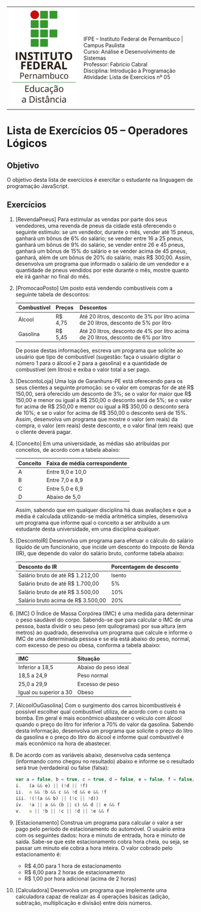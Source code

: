 
<table>
  <thead>
  </thead>
  <tbody>
    <tr>
      <td>
        <img src="logotipo-ead-mini.png">
      </td>
      <td>
IFPE – Instituto Federal de Pernambuco | Campus Paulista<br/>
Curso: Análise e Desenvolvimento de Sistemas<br/>
Professor: Fabrício Cabral <fabricio.cabral@ead.ifpe.edu.br><br/>
Disciplina: Introdução à Programação<br/>
Atividade: Lista de Exercícios nº 05
      </td>
    </tr>
  </tbody>
</table>

# Lista de Exercícios 05 – Operadores Lógicos

## Objetivo

O objetivo desta lista de exercícios é exercitar o estudante na linguagem de programação JavaScript.

## Exercícios

1. [RevendaPneus] Para estimular as vendas por parte dos seus vendedores, uma revenda de pneus da cidade está oferecendo o seguinte estímulo: se um vendedor, durante o mês, vender até 15 pneus, ganhará um bônus de 6% do salário; se vender entre 16 a 25 pneus, ganhará um bônus de 9% do salário, se vender entre 26 e 45 pneus, ganhará um bônus de 15% do salário e se vender acima de 45 pneus, ganhará, além de um bônus de 20% do salário, mais R$ 300,00. Assim, desenvolva um programa que informado o salário de um vendedor e a quantidade de pneus vendidos por este durante o mês, mostre quanto ele irá ganhar no final do mês.

2. [PromocaoPosto] Um posto está vendendo combustíveis com a seguinte tabela de descontos:
   
   | Combustível | Preços  | Descontos                                                                            |
   |-------------|---------|--------------------------------------------------------------------------------------|
   | Álcool      | R$ 4,75 | Até 20 litros, desconto de 3% por litro acima de 20 litros, desconto de 5% por litro |
   | Gasolina    | R$ 5,45 | Até 20 litros, desconto de 4% por litro acima de 20 litros, desconto de 6% por litro |
   
   De posse destas informações, escreva um programa que solicite ao usuário que tipo de combustível (sugestão: faça o usuário digitar o número 1 para o álcool e 2 para a gasolina) e a quantidade de combustível (em litros) e exiba o valor total a ser pago.

3. [DescontoLoja] Uma loja de Garanhuns-PE está oferecendo para os seus clientes a seguinte promoção: se o valor em compras for de até R$ 150,00, será oferecido um desconto de 3%; se o valor for maior que R$ 150,00 e menor ou igual a R$ 250,00 o desconto será de 5%; se o valor for acima de R$ 250,00 e menor ou igual a R$ 350,00 o desconto será de 10%; e se o valor for acima de R$ 350,00 o desconto será de 15%. Assim, desenvolva um programa que mostre o valor (em reais) da compra, o valor (em reais) deste desconto, e o valor final (em reais) que o cliente deverá pagar.

4. [Conceito] Em uma universidade, as médias são atribuídas por conceitos, de acordo com a tabela abaixo:
   
   | Conceito | Faixa de média correspondente |
   |----------|-------------------------------|
   |    A     | Entre 9,0 e 10,0              |
   |    B     | Entre 7,0 e 8,9               |
   |    C     | Entre 5,0 e 6,9               |
   |    D     | Abaixo de 5,0                 |

   Assim, sabendo que em qualquer disciplina há duas avaliações e que a média é calculada utilizando-se média aritmética simples, desenvolva um programa que informe qual o conceito a ser atribuído a um estudante desta universidade, em uma disciplina qualquer.

5. [DescontoIR] Desenvolva um programa para efetuar o cálculo do salário líquido de um funcionário, que incide um desconto do Imposto de Renda (IR), que depende do valor do salário bruto, conforme tabela abaixo:
   
   | Desconto do IR                     | Porcentagem de desconto|
   |------------------------------------|------------------------|
   | Salário bruto de até R$ 1.212,00   | Isento                 |
   | Salário bruto de até R$ 1.700,00   | 5%                     |
   | Salário bruto de até R$ 3.500,00   | 10%                    |
   | Salário bruto acima de R$ 3.500,00 | 20%                    |

6. [IMC] O Índice de Massa Corpórea (IMC) é uma medida para determinar o peso saudável do corpo. Sabendo-se que para calcular o IMC de uma pessoa, basta dividir o seu peso (em quilogramas) por sua altura (em metros) ao quadrado, desenvolva um programa que calcule e informe o IMC de uma determinada pessoa e se ela está abaixo do peso, normal, com excesso de peso ou obesa, conforma a tabela abaixo:
   
   | IMC                    | Situação             |
   |------------------------|----------------------|
   | Inferior a 18,5        | Abaixo do peso ideal |
   | 18,5 a 24,9            | Peso normal          |
   | 25,0 a 29,9            | Excesso de peso      |
   | Igual ou superior a 30 | Obeso                |

7. [AlcoolOuGasolina] Com o surgimento dos carros bicombustíveis é possível escolher qual combustível utiliza, de acordo com o custo na bomba. Em geral é mais econômico abastecer o veículo com álcool quando o preço do litro for inferior a 70% do valor da gasolina. Sabendo desta informação, desenvolva um programa que solicite o preço do litro da gasolina e o preço do litro do álcool e informe qual combustível é mais econômico na hora de abastecer.

8. De acordo com as variáveis abaixo, desenvolva cada sentença (informando como chegou no resultado) abaixo e informe se o resultado será true (verdadeira) ou false (falsa):
   
   ```javascript
   var a = false, b = true, c = true, d = false, e = false, f = false, g = true;
   i.   (a && e) || (!d || !f)
   ii.  a && !b && c && !d && e && !f
   iii. !(!(a && b) || (!c || !d))
   iv.  !a || a && (b || c) && d || e && f
   v.   a || !b || !c || !d || !e && f
   ```

9. [Estacionamento] Construa um programa para calcular o valor a ser pago pelo período de estacionamento do automóvel. O usuário entra com os seguintes dados: hora e minuto de entrada, hora e minuto de saída. Sabe-se que este estacionamento cobra hora cheia, ou seja, se passar um minuto ele cobra a hora inteira. O valor cobrado pelo estacionamento é:
    - R$ 4,00 para 1 hora de estacionamento
    - R$ 6,00 para 2 horas de estacionamento
    - R$ 1,00 por hora adicional (acima de 2 horas)

10. [Calculadora] Desenvolva um programa que implemente uma calculadora capaz de realizar as 4 operações básicas (adição, subtração, multiplicação e divisão) entre dois números.
